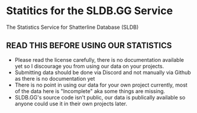 # Statitics for the SLDB.GG Service
The Statistics Service for Shatterline Database (SLDB)

## READ THIS BEFORE USING OUR STATISTICS
- Please read the license carefully, there is no documentation available yet so I discourage you from using our data on your projects.
- Submitting data should be done via Discord and not manually via Github as there is no documentation yet
- There is no point in using our data for your own project currently, most of the data here is "Incomplete" aka some things are missing.
- SLDB.GG's source code isn't public, our data is publically available so anyone could use it in their own projects later.

